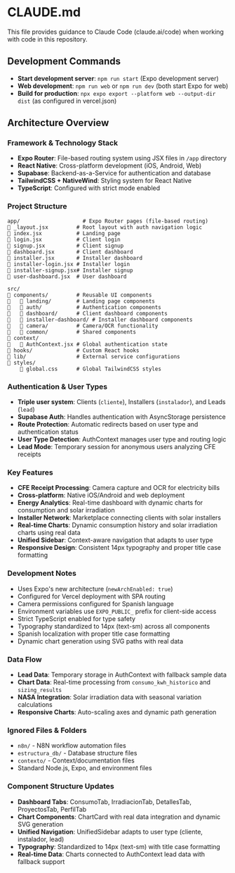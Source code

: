 # CLAUDE.md

This file provides guidance to Claude Code (claude.ai/code) when working with code in this repository.

## Development Commands

- **Start development server**: `npm run start` (Expo development server)
- **Web development**: `npm run web` or `npm run dev` (both start Expo for web)
- **Build for production**: `npx expo export --platform web --output-dir dist` (as configured in vercel.json)

## Architecture Overview

### Framework & Technology Stack
- **Expo Router**: File-based routing system using JSX files in `/app` directory
- **React Native**: Cross-platform development (iOS, Android, Web)
- **Supabase**: Backend-as-a-Service for authentication and database
- **TailwindCSS + NativeWind**: Styling system for React Native
- **TypeScript**: Configured with strict mode enabled

### Project Structure
```
app/                    # Expo Router pages (file-based routing)
   _layout.jsx         # Root layout with auth navigation logic
   index.jsx           # Landing page
   login.jsx           # Client login
   signup.jsx          # Client signup  
   dashboard.jsx       # Client dashboard
   installer.jsx       # Installer dashboard
   installer-login.jsx # Installer login
   installer-signup.jsx# Installer signup
   user-dashboard.jsx  # User dashboard

src/
   components/         # Reusable UI components
      landing/        # Landing page components
      auth/           # Authentication components
      dashboard/      # Client dashboard components
      installer-dashboard/ # Installer dashboard components
      camera/         # Camera/OCR functionality
      common/         # Shared components
   context/
      AuthContext.jsx # Global authentication state
   hooks/              # Custom React hooks
   lib/                # External service configurations
   styles/
       global.css      # Global TailwindCSS styles
```

### Authentication & User Types
- **Triple user system**: Clients (`cliente`), Installers (`instalador`), and Leads (`lead`)
- **Supabase Auth**: Handles authentication with AsyncStorage persistence
- **Route Protection**: Automatic redirects based on user type and authentication status
- **User Type Detection**: AuthContext manages user type and routing logic
- **Lead Mode**: Temporary session for anonymous users analyzing CFE receipts

### Key Features
- **CFE Receipt Processing**: Camera capture and OCR for electricity bills
- **Cross-platform**: Native iOS/Android and web deployment
- **Energy Analytics**: Real-time dashboard with dynamic charts for consumption and solar irradiation
- **Installer Network**: Marketplace connecting clients with solar installers
- **Real-time Charts**: Dynamic consumption history and solar irradiation charts using real data
- **Unified Sidebar**: Context-aware navigation that adapts to user type
- **Responsive Design**: Consistent 14px typography and proper title case formatting

### Development Notes
- Uses Expo's new architecture (`newArchEnabled: true`)
- Configured for Vercel deployment with SPA routing
- Camera permissions configured for Spanish language
- Environment variables use `EXPO_PUBLIC_` prefix for client-side access
- Strict TypeScript enabled for type safety
- Typography standardized to 14px (text-sm) across all components
- Spanish localization with proper title case formatting
- Dynamic chart generation using SVG paths with real data

### Data Flow
- **Lead Data**: Temporary storage in AuthContext with fallback sample data
- **Chart Data**: Real-time processing from `consumo_kwh_historico` and `sizing_results`
- **NASA Integration**: Solar irradiation data with seasonal variation calculations
- **Responsive Charts**: Auto-scaling axes and dynamic path generation

### Ignored Files & Folders
- `n8n/` - N8N workflow automation files
- `estructura_db/` - Database structure files
- `contexto/` - Context/documentation files
- Standard Node.js, Expo, and environment files

### Component Structure Updates
- **Dashboard Tabs**: ConsumoTab, IrradiacionTab, DetallesTab, ProyectosTab, PerfilTab
- **Chart Components**: ChartCard with real data integration and dynamic SVG generation
- **Unified Navigation**: UnifiedSidebar adapts to user type (cliente, instalador, lead)
- **Typography**: Standardized to 14px (text-sm) with title case formatting
- **Real-time Data**: Charts connected to AuthContext lead data with fallback support